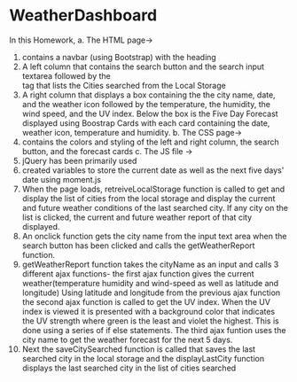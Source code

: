 # WeatherDashboard
In this Homework,
a. The HTML page->
   1.  contains a navbar (using Bootstrap) with the heading
   2. A left column that contains the search button and the search input textarea followed by the <section> tag that lists the Cities searched from the Local Storage
   3. A right column that displays a box containing the the city name, date, and the weather icon followed by the temperature, the humidity, the wind speed, and the UV index.
   Below the box is the Five Day Forecast displayed using Boostrap Cards with each card containing the date, weather icon, temperature and humidity. 
b. The CSS page->
   1.  contains the colors and styling of the left and right column, the search button, and the forecast cards
c. The JS file ->
   1. jQuery has been primarily used
   2. created variables to store the current date as well as the next five days' date using moment.js
   3. When the page loads, retreiveLocalStorage function is called to get and display the list of cities from the local storage and display the current and future weather conditions of the last searched city. If any city on the list is clicked, the current and future weather report of that city displayed.
   4. An onclick function gets the city name from the input text area when the search button has been clicked  and calls the getWeatherReport function.
   5. getWeatherReport function takes the cityName as an input and calls 3 different ajax functions- 
   the first ajax function gives the current weather(temperature humidity and wind-speed as well as latitude and longitude)
   Using latitude and longitude from the previous ajax function the second ajax function is called to get the UV index. When the UV index is viewed it is presented with a background color that indicates the UV strength where green is the least and violet the highest. This is done using a series of if else statements.
   The third ajax funtion uses the city name to get the weather forecast for the next 5 days.
   6. Next the saveCitySearched function is called that saves the last searched city in the local storage and the displayLastCity function displays the last searched city in the list of cities searched
